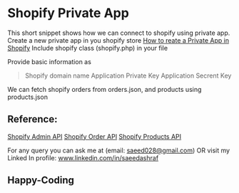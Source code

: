 # Shopify Private App
This short snippet shows how we can connect to shopify using private app. 
Create a new private app in you shopify store [How to reate a Private App in Shopify](https://help.shopify.com/en/manual/apps/private-apps)
Include shopify class (shopify.php) in your file

Provide basic information as 

> Shopify domain name
> Application Private Key
> Application Secrent Key

We can fetch shopify orders from orders.json, and products using products.json
## Reference:
[Shopify Admin API](https://shopify.dev/docs/admin-api/rest/reference)
[Shopify Order API](https://shopify.dev/docs/admin-api/rest/reference/orders)
[Shopify Products API](https://shopify.dev/docs/admin-api/rest/reference/products)

For any query you can ask me at (email: saeed028@gmail.com)
OR visit my Linked In profile: www.linkedin.com/in/saeedashraf
 
## Happy-Coding
